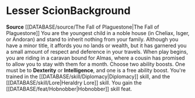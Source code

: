 ﻿---
id: '37'
name: Lesser Scion
source: '[[DATABASE/source/The Fall of Plaguestone|The Fall of Plaguestone]]'

---
# Lesser Scion<span class="item-type">Background</span>

**Source** [[DATABASE/source/The Fall of Plaguestone|The Fall of Plaguestone]]
You are the youngest child in a noble house (in Cheliax, Isger, or Andoran) and stand to inherit nothing from your family. Although you have a minor title, it affords you no lands or wealth, but it has garnered you a small amount of respect and deference in your travels. When play begins, you are riding in a caravan bound for Almas, where a cousin has promised to allow you to stay with them for a month.
Choose two ability boosts. One must be to **Dexterity** or **Intelligence**, and one is a free ability boost.
You're trained in the [[DATABASE/skill/Diplomacy|Diplomacy]] skill, and the [[DATABASE/skill/Lore|Heraldry Lore]] skill. You gain the [[DATABASE/feat/Hobnobber|Hobnobber]] skill feat.